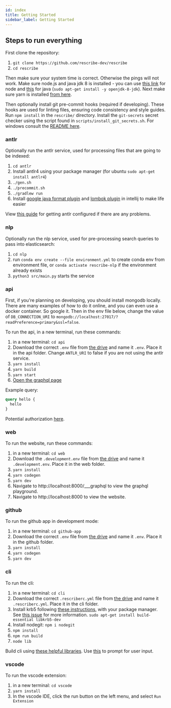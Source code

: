 ```yaml
---
id: index
title: Getting Started
sidebar_label: Getting Started
---
```


## Steps to run everything

First clone the repository:

1. `git clone https://github.com/rescribe-dev/rescribe`
2. `cd rescribe`

Then make sure your system time is correct. Otherwise the pings will not work. Make sure node.js and java jdk 8 is installed - you can use [this link](https://github.com/nodesource/distributions) for node and [this](https://openjdk.java.net/install/) for java (`sudo apt-get install -y openjdk-8-jdk`). Next make sure yarn is installed [from here](https://classic.yarnpkg.com/en/docs/install).

Then optionally install git pre-commit hooks (required if developing). These hooks are used for linting files, ensuring code consistency and style guides. Run `npm install` in the `rescribe/` directory. Install the `git-secrets` secret checker using the script found in `scripts/install_git_secrets.sh`. For windows consult the [README here](https://github.com/awslabs/git-secrets#installing-git-secrets).

### antlr

Optionally run the antlr service, used for processing files that are going to be indexed:

1. `cd antlr`
2. Install antlr4 using your package manager (for ubuntu `sudo apt-get install antlr4`)
3. `./gen.sh`
4. `./precommit.sh`
5. `./gradlew run`
6. Install [google java format plugin](https://plugins.jetbrains.com/plugin/8527-google-java-format) and [lombok plugin](https://plugins.jetbrains.com/plugin/6317-lombok) in intellij to make life easier

View [this guide](https://github.com/com.rescribe.antlr/antlr4/blob/master/doc/getting-started.md) for getting antlr configured if there are any problems.

### nlp

Optionally run the nlp service, used for pre-processing search queries to pass into elasticsearch:

1. `cd nlp`
2. run `conda env create --file environment.yml` to create conda env from environment file, or `conda activate rescribe-nlp` if the environment already exists
3. `python3 src/main.py` starts the service

### api

First, if you're planning on developing, you should install mongodb locally. There are many examples of how to do it online, and you can even use a docker container. So google it. Then in the env file below, change the value of `DB_CONNECTION_URI` to `mongodb://localhost:27017/?readPreference=primary&ssl=false`.

To run the api, in a new terminal, run these commands:

1. in a new terminal: `cd api`
2. Download the correct `.env` file from [the drive](https://drive.google.com/drive/folders/1ZZhFu96jvGxrcdbPJ8U6hYke1cI3M-1b) and name it `.env`. Place it in the api folder. Change `ANTLR_URI` to false if you are not using the antlr service.
3. `yarn install`
4. `yarn build`
5. `yarn start`
6. [Open the graphql page](http://localhost:8080/graphql)

Example query:

```graphql
query hello {
  hello
}
```

Potential authorization [here](https://typegraphql.com/docs/authorization.html).

### web

To run the website, run these commands:

1. in a new terminal: `cd web`
2. Download the `.development.env` file from [the drive](https://drive.google.com/drive/folders/1ZZhFu96jvGxrcdbPJ8U6hYke1cI3M-1b) and name it `.development.env`. Place it in the web folder.
3. `yarn install`
4. `yarn codegen`
5. `yarn dev`
6. Navigate to http://localhost:8000/___graphql to view the graphql playground.
7. Navigate to http://localhost:8000 to view the website.

### github

To run the github app in development mode:

1. in a new terminal: `cd github-app`
2. Download the correct `.env` file from [the drive](https://drive.google.com/drive/folders/1ZZhFu96jvGxrcdbPJ8U6hYke1cI3M-1b) and name it `.env`. Place it in the github folder.
3. `yarn install`
4. `yarn codegen`
5. `yarn dev`

### cli

To run the cli:

1. in a new terminal: `cd cli`
2. Download the correct `.rescriberc.yml` file from [the drive](https://drive.google.com/drive/folders/1ZZhFu96jvGxrcdbPJ8U6hYke1cI3M-1b) and name it `.rescriberc.yml`. Place it in the cli folder.
3. Install krb5 following [these instructions](https://www.npmjs.com/package/krb5), with your package manager. See [this issue](https://github.com/nodegit/nodegit/issues/1134) for more information. `sudo apt-get install build-essential libkrb5-dev`
4. Install nodegit: `npm i nodegit`
5. `npm install`
6. `npm run build`
7. `node lib`

Build cli using [these helpful libraries](https://yvonnickfrin.dev/seven-libraries-to-build-nodejs-cli). Use [this](`https://github.com/terkelg/prompts`) to prompt for user input.

### vscode

To run the vscode extension:

1. in a new terminal: `cd vscode`
2. `yarn install`
3. In the vscode IDE, click the run button on the left menu, and select `Run Extension`
